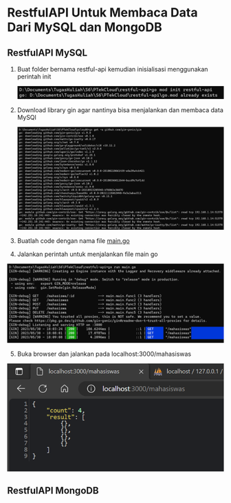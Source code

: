 # RestfulAPI Untuk Membaca Data Dari MySQL dan MongoDB

## RestfulAPI MySQL

1. Buat folder bernama restful-api kemudian inisialisasi menggunakan perintah init

   ![1](6/38.png)

2. Download library gin agar nantinya bisa menjalankan dan membaca data MySQl

   ![2](6/34.png)

3. Buatlah code dengan nama file [main.go](main.go)
4. Jalankan perintah untuk menjalankan file main go

  ![3](6/36.png)
  
5. Buka browser dan jalankan pada localhost:3000/mahasiswas

  ![4](6/37.png)
  
## RestfulAPI MongoDB
